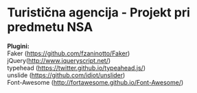 # Turistična agencija - Projekt pri predmetu NSA

<b>Plugini:</b><br>
Faker (https://github.com/fzaninotto/Faker)<br>
jQuery(http://www.jqueryscript.net/)<br>
typehead (https://twitter.github.io/typeahead.js/)<br>
unslide (https://github.com/idiot/unslider)<br>
Font-Awesome (http://fortawesome.github.io/Font-Awesome/)
